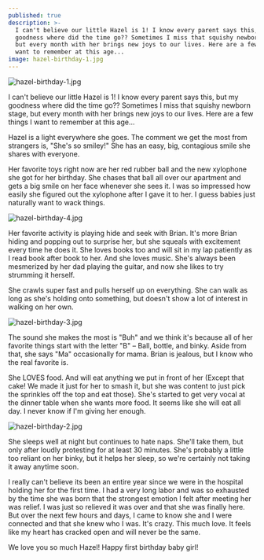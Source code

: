 ```yaml
---
published: true
description: >-
  I can't believe our little Hazel is 1! I know every parent says this, but  my
  goodness where did the time go?? Sometimes I miss that squishy newborn stage,
  but every month with her brings new joys to our lives. Here are a few things I
  want to remember at this age...
image: hazel-birthday-1.jpg
---
```

![hazel-birthday-1.jpg]({{site.baseurl}}/img/hazel-birthday-1.jpg)

I can't believe our little Hazel is 1! I know every parent says this, but my goodness where did the time go?? Sometimes I miss that squishy newborn stage, but every month with her brings new joys to our lives. Here are a few things I want to remember at this age... 

Hazel is a light everywhere she goes. The comment we get the most from strangers is, "She's so smiley!" She has an easy, big, contagious smile she shares with everyone. 

Her favorite toys right now are her red rubber ball and the new xylophone she got for her birthday. She chases that ball all over our apartment and gets a big smile on her face whenever she sees it. I was so impressed how easily she figured out the xylophone after I gave it to her. I guess babies just naturally want to wack things. 

![hazel-birthday-4.jpg]({{site.baseurl}}/img/hazel-birthday-4.jpg)

Her favorite activity is playing hide and seek with Brian. It's more Brian hiding and popping out to surprise her, but she squeals with excitement every time he does it. She loves books too and will sit in my lap patiently as I read book after book to her. And she loves music. She's always been mesmerized by her dad playing the guitar, and now she likes to try strumming it herself. 

She crawls super fast and pulls herself up on everything. She can walk as long as she's holding onto something, but doesn't show a lot of interest in walking on her own. 

![hazel-birthday-3.jpg]({{site.baseurl}}/img/hazel-birthday-3.jpg)

The sound she makes the most is "Buh" and we think it's because all of her favorite things start with the letter "B" – Ball, bottle, and binky. Aside from that, she says "Ma" occasionally for mama. Brian is jealous, but I know who the real favorite is. 

She LOVES food. And will eat anything we put in front of her (Except that cake! We made it just for her to smash it, but she was content to just pick the sprinkles off the top and eat those). She's started to get very vocal at the dinner table when she wants more food. It seems like she will eat all day. I never know if I'm giving her enough. 

![hazel-birthday-2.jpg]({{site.baseurl}}/img/hazel-birthday-2.jpg)

She sleeps well at night but continues to hate naps. She'll take them, but only after loudly protesting for at least 30 minutes. She's probably a little too reliant on her binky, but it helps her sleep, so we're certainly not taking it away anytime soon. 

I really can't believe its been an entire year since we were in the hospital holding her for the first time. I had a very long labor and was so exhausted by the time she was born that the strongest emotion I felt after meeting her was relief. I was just so relieved it was over and that she was finally here. But over the next few hours and days, I came to know she and I were connected and that she knew who I was. It's crazy. This much love. It feels like my heart has cracked open and will never be the same. 

We love you so much Hazel! Happy first birthday baby girl!
